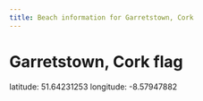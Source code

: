 ```yaml
---
title: Beach information for Garretstown, Cork
---
```

# Garretstown, Cork <span class="material-icons blue-flag">flag</span>

<div class="location-info">latitude: 51.64231253 longitude: -8.57947882</div>
<div id="met-eireann-warnings" onload="get_met_eireann_warnings(EI04)"></div>
<div></div>
